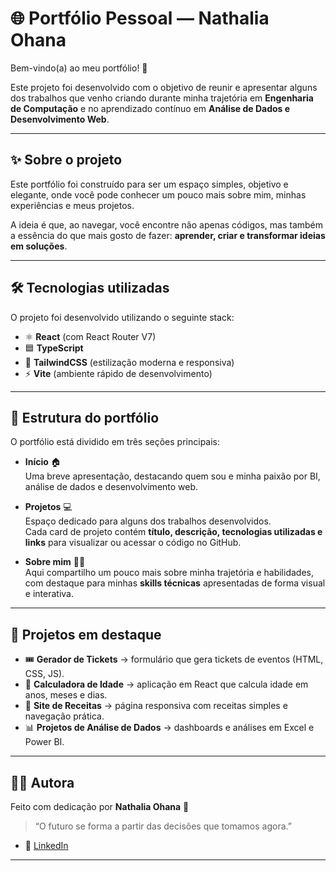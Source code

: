 # 🌐 Portfólio Pessoal — Nathalia Ohana

Bem-vindo(a) ao meu portfólio! 🚀

Este projeto foi desenvolvido com o objetivo de reunir e apresentar alguns dos trabalhos que venho criando durante minha trajetória em **Engenharia de Computação** e no aprendizado contínuo em **Análise de Dados e Desenvolvimento Web**.

---

## ✨ Sobre o projeto

Este portfólio foi construído para ser um espaço simples, objetivo e elegante, onde você pode conhecer um pouco mais sobre mim, minhas experiências e meus projetos.

A ideia é que, ao navegar, você encontre não apenas códigos, mas também a essência do que mais gosto de fazer: **aprender, criar e transformar ideias em soluções**.

---

## 🛠️ Tecnologias utilizadas

O projeto foi desenvolvido utilizando o seguinte stack:

- ⚛️ **React** (com React Router V7)
- 🟦 **TypeScript**
- 🎨 **TailwindCSS** (estilização moderna e responsiva)
- ⚡ **Vite** (ambiente rápido de desenvolvimento)

---

## 📂 Estrutura do portfólio

O portfólio está dividido em três seções principais:

- **Início** 🏠  
  Uma breve apresentação, destacando quem sou e minha paixão por BI, análise de dados e desenvolvimento web.

- **Projetos** 💻  
  Espaço dedicado para alguns dos trabalhos desenvolvidos.  
  Cada card de projeto contém **título, descrição, tecnologias utilizadas e links** para visualizar ou acessar o código no GitHub.

- **Sobre mim** 👩‍💻  
  Aqui compartilho um pouco mais sobre minha trajetória e habilidades, com destaque para minhas **skills técnicas** apresentadas de forma visual e interativa.

---

## 🚀 Projetos em destaque

- 🎟️ **Gerador de Tickets** → formulário que gera tickets de eventos (HTML, CSS, JS).
- 📅 **Calculadora de Idade** → aplicação em React que calcula idade em anos, meses e dias.
- 🍲 **Site de Receitas** → página responsiva com receitas simples e navegação prática.
- 📊 **Projetos de Análise de Dados** → dashboards e análises em Excel e Power BI.

---

## 👩‍💻 Autora

Feito com dedicação por **Nathalia Ohana** 💚

> “O futuro se forma a partir das decisões que tomamos agora.”

- 💼 [LinkedIn](https://www.linkedin.com/in/nathalia-ohana-barigchum-leite)

---
